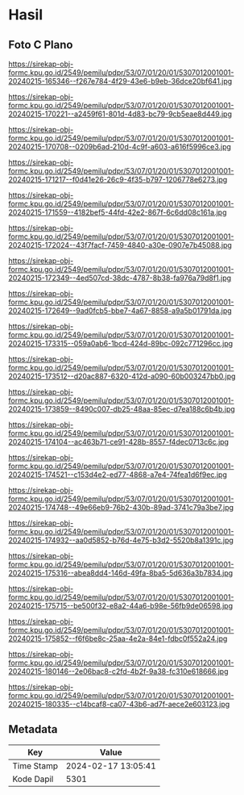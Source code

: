 # Hasil

## Foto C Plano

https://sirekap-obj-formc.kpu.go.id/2549/pemilu/pdpr/53/07/01/20/01/5307012001001-20240215-165346--f267e784-4f29-43e6-b9eb-36dce20bf641.jpg

https://sirekap-obj-formc.kpu.go.id/2549/pemilu/pdpr/53/07/01/20/01/5307012001001-20240215-170221--a2459f61-801d-4d83-bc79-9cb5eae8d449.jpg

https://sirekap-obj-formc.kpu.go.id/2549/pemilu/pdpr/53/07/01/20/01/5307012001001-20240215-170708--0209b6ad-210d-4c9f-a603-a616f5996ce3.jpg

https://sirekap-obj-formc.kpu.go.id/2549/pemilu/pdpr/53/07/01/20/01/5307012001001-20240215-171217--f0d41e26-26c9-4f35-b797-1206778e6273.jpg

https://sirekap-obj-formc.kpu.go.id/2549/pemilu/pdpr/53/07/01/20/01/5307012001001-20240215-171559--4182bef5-44fd-42e2-867f-6c6dd08c161a.jpg

https://sirekap-obj-formc.kpu.go.id/2549/pemilu/pdpr/53/07/01/20/01/5307012001001-20240215-172024--43f7facf-7459-4840-a30e-0907e7b45088.jpg

https://sirekap-obj-formc.kpu.go.id/2549/pemilu/pdpr/53/07/01/20/01/5307012001001-20240215-172349--4ed507cd-38dc-4787-8b38-fa976a79d8f1.jpg

https://sirekap-obj-formc.kpu.go.id/2549/pemilu/pdpr/53/07/01/20/01/5307012001001-20240215-172649--9ad0fcb5-bbe7-4a67-8858-a9a5b01791da.jpg

https://sirekap-obj-formc.kpu.go.id/2549/pemilu/pdpr/53/07/01/20/01/5307012001001-20240215-173315--059a0ab6-1bcd-424d-89bc-092c771296cc.jpg

https://sirekap-obj-formc.kpu.go.id/2549/pemilu/pdpr/53/07/01/20/01/5307012001001-20240215-173512--d20ac887-6320-412d-a090-60b003247bb0.jpg

https://sirekap-obj-formc.kpu.go.id/2549/pemilu/pdpr/53/07/01/20/01/5307012001001-20240215-173859--8490c007-db25-48aa-85ec-d7ea188c6b4b.jpg

https://sirekap-obj-formc.kpu.go.id/2549/pemilu/pdpr/53/07/01/20/01/5307012001001-20240215-174104--ac463b71-ce91-428b-8557-f4dec0713c6c.jpg

https://sirekap-obj-formc.kpu.go.id/2549/pemilu/pdpr/53/07/01/20/01/5307012001001-20240215-174521--c153d4e2-ed77-4868-a7e4-74fea1d6f9ec.jpg

https://sirekap-obj-formc.kpu.go.id/2549/pemilu/pdpr/53/07/01/20/01/5307012001001-20240215-174748--49e66eb9-76b2-430b-89ad-3741c79a3be7.jpg

https://sirekap-obj-formc.kpu.go.id/2549/pemilu/pdpr/53/07/01/20/01/5307012001001-20240215-174932--aa0d5852-b76d-4e75-b3d2-5520b8a1391c.jpg

https://sirekap-obj-formc.kpu.go.id/2549/pemilu/pdpr/53/07/01/20/01/5307012001001-20240215-175316--abea8dd4-146d-49fa-8ba5-5d636a3b7834.jpg

https://sirekap-obj-formc.kpu.go.id/2549/pemilu/pdpr/53/07/01/20/01/5307012001001-20240215-175715--be500f32-e8a2-44a6-b98e-56fb9de06598.jpg

https://sirekap-obj-formc.kpu.go.id/2549/pemilu/pdpr/53/07/01/20/01/5307012001001-20240215-175852--f6f6be8c-25aa-4e2a-84e1-fdbc0f552a24.jpg

https://sirekap-obj-formc.kpu.go.id/2549/pemilu/pdpr/53/07/01/20/01/5307012001001-20240215-180146--2e06bac8-c2fd-4b2f-9a38-fc310e618666.jpg

https://sirekap-obj-formc.kpu.go.id/2549/pemilu/pdpr/53/07/01/20/01/5307012001001-20240215-180335--c14bcaf8-ca07-43b6-ad7f-aece2e603123.jpg


## Metadata

| Key        | Value               |
| ---------- | ------------------- |
| Time Stamp | 2024-02-17 13:05:41 |
| Kode Dapil | 5301                |



